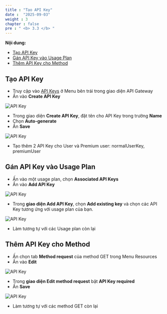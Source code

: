 ```yaml
---
title : "Tạo API Key"
date :  "2025-09-03" 
weight : 3
chapter : false
pre : " <b> 3.3 </b> "
---
```


**Nội dung:**
- [Tạo API Key](#tạo-api-key)
- [Gán API Key vào Usage Plan](#gán-api-key-vào-usage-plan)
- [Thêm API Key cho Method](#thêm-api-key-cho-method)
## Tạo API Key

- Truy cập vào [API Keys](https://console.aws.amazon.com/apigateway/main/api-keys) ở Menu bên trái trong giao diện API Gateway
- Ấn vào **Create API Key**

![API Key](/images/3/00024.png?featherlight=false&width=90pc)

- Trong giao diện **Create API Key**, đặt tên cho API Key trong trường **Name**
- Chọn **Auto-generate**
- Ấn **Save**

![API Key](/images/3/00025.png?featherlight=false&width=90pc)

- Tạo thêm 2 API Key cho User và Premium user: normalUserKey, premiumUser

## Gán API Key vào Usage Plan

- Ấn vào một usage plan, chọn **Associated API Keys**
- Ấn vào **Add API Key**

![API Key](/images/3/00026.png?featherlight=false&width=90pc)

- Trong **giao diện Add API Key**, chọn **Add existing key** và chọn các API Key tương ứng với usage plan của bạn.

![API Key](/images/3/00027.png?featherlight=false&width=90pc)

- Làm tương tự với các Usage plan còn lại

## Thêm API Key cho Method

- Ấn chọn tab **Method request** của method GET trong Menu Resources
- Ấn vào **Edit**

![API Key](/images/3/00028.png?featherlight=false&width=90pc)

- Trong **giao diện Edit method request** bật **API Key required**
- Ấn **Save**

![API Key](/images/3/00029.png?featherlight=false&width=90pc)

- Làm tương tự với các method GET còn lại